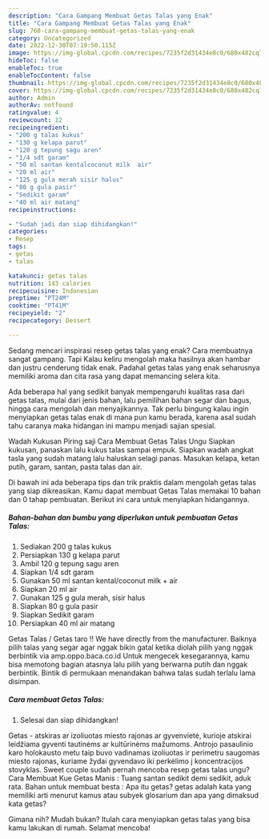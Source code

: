 ```yaml
---
description: "Cara Gampang Membuat Getas Talas yang Enak"
title: "Cara Gampang Membuat Getas Talas yang Enak"
slug: 760-cara-gampang-membuat-getas-talas-yang-enak
category: Uncategorized
date: 2022-12-30T07:19:50.115Z
image: https://img-global.cpcdn.com/recipes/7235f2d31434e8c0/680x482cq70/getas-talas-foto-resep-utama.jpg
hideToc: false
enableToc: true
enableTocContent: false
thumbnail: https://img-global.cpcdn.com/recipes/7235f2d31434e8c0/680x482cq70/getas-talas-foto-resep-utama.jpg
cover: https://img-global.cpcdn.com/recipes/7235f2d31434e8c0/680x482cq70/getas-talas-foto-resep-utama.jpg
author: Admin
authorAv: notfound
ratingvalue: 4
reviewcount: 12
recipeingredient:
- "200 g talas kukus"
- "130 g kelapa parut"
- "120 g tepung sagu aren"
- "1/4 sdt garam"
- "50 ml santan kentalcoconut milk  air"
- "20 ml air"
- "125 g gula merah sisir halus"
- "80 g gula pasir"
- "Sedikit garam"
- "40 ml air matang"
recipeinstructions:

- "Sudah jadi dan siap dihidangkan!"
categories:
- Resep
tags:
- getas
- talas

katakunci: getas talas 
nutrition: 143 calories
recipecuisine: Indonesian
preptime: "PT24M"
cooktime: "PT41M"
recipeyield: "2"
recipecategory: Dessert

---
```



Sedang mencari inspirasi resep getas talas yang enak? Cara membuatnya sangat gampang. Tapi Kalau keliru mengolah maka hasilnya akan hambar dan justru cenderung tidak enak. Padahal getas talas yang enak seharusnya memiliki aroma dan cita rasa yang dapat memancing selera kita.


Ada beberapa hal yang sedikit banyak mempengaruhi kualitas rasa dari getas talas, mulai dari jenis bahan, lalu pemilihan bahan segar dan bagus, hingga cara mengolah dan menyajikannya. Tak perlu bingung kalau ingin menyiapkan getas talas enak di mana pun kamu berada, karena asal sudah tahu caranya maka hidangan ini mampu menjadi sajian spesial.

Wadah Kukusan Piring saji Cara Membuat Getas Talas Ungu Siapkan kukusan, panaskan lalu kukus talas sampai empuk. Siapkan wadah angkat tasla yang sudah matang lalu haluskan selagi panas. Masukan kelapa, ketan putih, garam, santan, pasta talas dan air.


Di bawah ini ada beberapa tips dan trik praktis dalam mengolah getas talas yang siap dikreasikan. Kamu dapat membuat Getas Talas memakai 10 bahan dan 0 tahap pembuatan. Berikut ini cara untuk menyiapkan hidangannya.

<!--inarticleads1-->

##### Bahan-bahan dan bumbu yang diperlukan untuk pembuatan Getas Talas:

1. Sediakan 200 g talas kukus
1. Persiapkan 130 g kelapa parut
1. Ambil 120 g tepung sagu aren
1. Siapkan 1/4 sdt garam
1. Gunakan 50 ml santan kental/coconut milk + air
1. Siapkan 20 ml air
1. Gunakan 125 g gula merah, sisir halus
1. Siapkan 80 g gula pasir
1. Siapkan Sedikit garam
1. Persiapkan 40 ml air matang


Getas Talas / Getas taro !! We have directly from the manufacturer. Baiknya pilih talas yang segar agar nggak bikin gatal ketika diolah pilih yang nggak berbintik via amp.oppo.baca.co.id Untuk mengecek kesegarannya, kamu bisa memotong bagian atasnya lalu pilih yang berwarna putih dan nggak berbintik. Bintik di permukaan menandakan bahwa talas sudah terlalu lama disimpan. 

<!--inarticleads2-->

##### Cara membuat Getas Talas:


1. Selesai dan siap dihidangkan!

Getas - atskiras ar izoliuotas miesto rajonas ar gyvenvietė, kurioje atskirai leidžiama gyventi tautinėms ar kultūrinėms mažumoms. Antrojo pasaulinio karo holokausto metu taip buvo vadinamas izoliuotas ir perimetru saugomas miesto rajonas, kuriame žydai gyvendavo iki perkėlimo į koncentracijos stovyklas. Sweet couple sudah pernah mencoba resep getas talas ungu? Cara Membuat Kue Getas Manis : Tuang santan sedikit demi sedikit, aduk rata. Bahan untuk membuat besta : Apa itu getas? getas adalah kata yang memiliki arti menurut kamus atau subyek glosarium dan apa yang dimaksud kata getas? 

Gimana nih? Mudah bukan? Itulah cara menyiapkan getas talas yang bisa kamu lakukan di rumah. Selamat mencoba!
